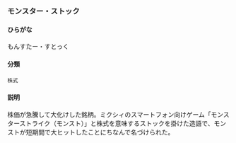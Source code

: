 <div style="display:none;">

## [あ行](securities-terms?id=あ行)
## [か行](securities-terms?id=か行)
## [さ行](securities-terms?id=さ行)
## [た行](securities-terms?id=た行)
## [な行](securities-terms?id=な行)
## [は行](securities-terms?id=は行)
## [ま行](securities-terms?id=ま行)

</div>

### モンスター・ストック

#### ひらがな

もんすたー・すとっく

#### 分類

`株式`

#### 説明

株価が急騰して大化けした銘柄。ミクシィのスマートフォン向けゲーム「モンスターストライク（モンスト）」と株式を意味するストックを掛けた造語で、モンストが短期間で大ヒットしたことにちなんで名づけられた。

<div style="display:none;">

## [や行](securities-terms?id=や行)
## [ら行](securities-terms?id=ら行)
## [わ行](securities-terms?id=わ行)
## [英数字・記号](securities-terms?id=英数字・記号)

</div>

